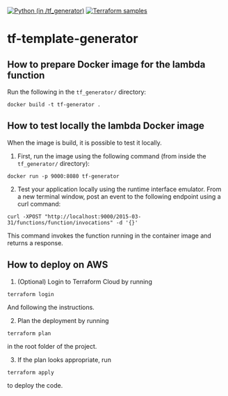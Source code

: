 [![Python (in `/tf_generator`)](https://github.com/cloudblcks/tf-template-generator/actions/workflows/python.yml/badge.svg)](https://github.com/cloudblcks/tf-template-generator/actions/workflows/python.yml)
[![Terraform samples](https://github.com/cloudblcks/tf-template-generator/actions/workflows/terraform.yml/badge.svg)](https://github.com/cloudblcks/tf-template-generator/actions/workflows/terraform.yml)

# tf-template-generator

## How to prepare Docker image for the lambda function

Run the following in the `tf_generator/` directory: 
```
docker build -t tf-generator .
```

## How to test locally the lambda Docker image

When the image is build, it is possible to test it locally. 

1. First, run the image using the following command (from inside the `tf_generator/` directory):

```
docker run -p 9000:8080 tf-generator 
```

2. Test your application locally using the runtime interface emulator. From a new terminal window, post an event to the following endpoint using a curl command:

```
curl -XPOST "http://localhost:9000/2015-03-31/functions/function/invocations" -d '{}'
```

This command invokes the function running in the container image and returns a response.

## How to deploy on AWS

1. (Optional) Login to Terraform Cloud by running 

```
terraform login
```

And following the instructions. 

2. Plan the deployment by running 

```
terraform plan
```

in the root folder of the project. 

3. If the plan looks appropriate, run

```
terraform apply
```

to deploy the code. 

